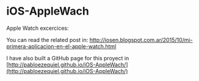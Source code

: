 # iOS-AppleWach

Apple Watch excercices:

You can read the related post in:
http://iosen.blogspot.com.ar/2015/10/mi-primera-aplicacion-en-el-apple-watch.html

I have also built a GitHub page for this proyect in
[http://pabloezequiel.github.io/iOS-AppleWach/](http://pabloezequiel.github.io/iOS-AppleWach/)

